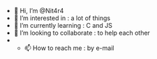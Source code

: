 - 👋 Hi, I’m @Nit4r4
- 👀 I’m interested in : a lot of things 
- 🌱 I’m currently learning : C and JS
- 💞️ I’m looking to collaborate : to help each other
- - 📫 How to reach me : by e-mail

<!---
Nit4r4/Nit4r4 is a ✨ special ✨ repository because its `README.md` (this file) appears on your GitHub profile.
You can click the Preview link to take a look at your changes.
--->
